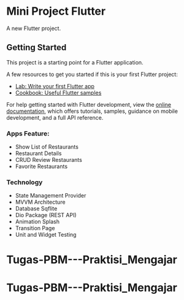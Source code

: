 # Mini Project Flutter

A new Flutter project.

## Getting Started

This project is a starting point for a Flutter application.

A few resources to get you started if this is your first Flutter project:

- [Lab: Write your first Flutter app](https://docs.flutter.dev/get-started/codelab)
- [Cookbook: Useful Flutter samples](https://docs.flutter.dev/cookbook)

For help getting started with Flutter development, view the
[online documentation](https://docs.flutter.dev/), which offers tutorials,
samples, guidance on mobile development, and a full API reference.

### Apps Feature:

- Show List of Restaurants
- Restaurant Details
- CRUD Review Restaurants
- Favorite Restaurants


### Technology

- State Management Provider
- MVVM Architecture
- Database Sqflite
- Dio Package (REST API)
- Animation Splash
- Transition Page
- Unit and Widget Testing
# Tugas-PBM---Praktisi_Mengajar
# Tugas-PBM---Praktisi_Mengajar
